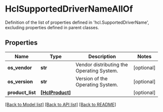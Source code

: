# HclSupportedDriverNameAllOf

Definition of the list of properties defined in 'hcl.SupportedDriverName', excluding properties defined in parent classes.
## Properties
Name | Type | Description | Notes
------------ | ------------- | ------------- | -------------
**os_vendor** | **str** | Vendor distributing the Operating System. | [optional] 
**os_version** | **str** | Version of the Operating System. | [optional] 
**product_list** | [**[HclProduct]**](HclProduct.md) |  | [optional] 

[[Back to Model list]](../README.md#documentation-for-models) [[Back to API list]](../README.md#documentation-for-api-endpoints) [[Back to README]](../README.md)


